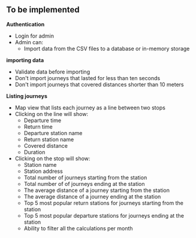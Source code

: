 <h2>To be implemented</h2>

**Authentication**
- Login for admin
- Admin can:
    - Import data from the CSV files to a database or in-memory storage

**importing data**
- Validate data before importing
- Don't import journeys that lasted for less than ten seconds
- Don't import journeys that covered distances shorter than 10 meters

**Listing journeys**
- Map view that lists each journey as a line between two stops
- Clicking on the line will show:
    - Departure time
    - Return time
    - Departure station name
    - Return station name
    - Covered distance
    - Duration
- Clicking on the stop will show:
    - Station name
    - Station address
    - Total number of journeys starting from the station
    - Total number of of journeys ending at the station
    - The average distance of a journey starting from the station
    - The average distance of a journey ending at the station
    - Top 5 most popular return stations for journeys starting from the station
    - Top 5 most popular departure stations for journeys ending at the station
    - Ability to filter all the calculations per month